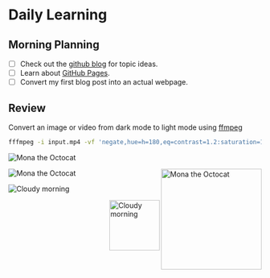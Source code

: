 # Daily Learning
## Morning Planning
- [ ] Check out the [github blog](https://github.blog/) for topic ideas.
- [ ] Learn about [GitHub Pages](https://skills.github.com/#first-day-on-github).
- [ ] Convert my first blog post into an actual webpage.
## Review
Convert an image or video from dark mode to light mode using [ffmpeg](https://www.ffmpeg.org)

```bash
fffmpeg -i input.mp4 -vf 'negate,hue=h=180,eq=contrast=1.2:saturation=1.1" ouput.mp4
```

![Mona the Octocat](myrepo/original.png)

![Mona the Octocat](https://octodex.github.com/images/original.png)
<img alt="Mona the Octocat" src="https://octodex.github.com/images/original.png" 
width="200" align="right">

![Cloudy morning](https://octodex.github.com/images/cloud.jpg)

<img alt="Cloudy morning" src="https://octodex.github.com/images/cloud.jpg" 
  width="100" align="right">

